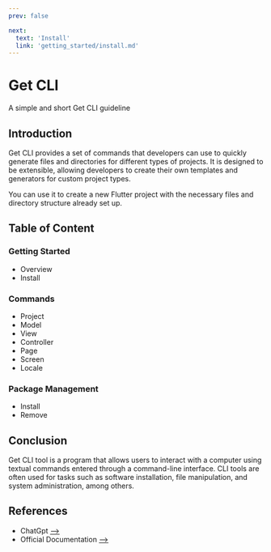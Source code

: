 ```yaml
---
prev: false

next:
  text: 'Install'
  link: 'getting_started/install.md'
---
```


# Get CLI

A simple and short Get CLI guideline

## Introduction

Get CLI provides a set of commands that developers can use to quickly generate files and directories for different types of projects. It is designed to be extensible, allowing developers to create their own templates and generators for custom project types.

You can use it to create a new Flutter project with the necessary files and directory structure already set up.

## Table of Content

### Getting Started

- Overview
- Install

### Commands

- Project
- Model
- View
- Controller
- Page
- Screen
- Locale

### Package Management

- Install
- Remove

## Conclusion

Get CLI tool is a program that allows users to interact with a computer using textual commands entered through a command-line interface. CLI tools are often used for tasks such as software installation, file manipulation, and system administration, among others.

## References

- ChatGpt [-->](https://chat.openai.com)
- Official Documentation [-->](https://github.com/jonataslaw/get_cli)
